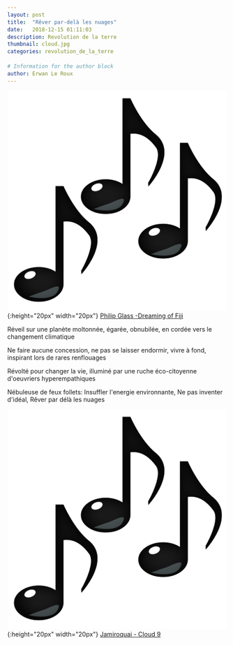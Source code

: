 ```yaml
---
layout: post
title:  "Rêver par-delà les nuages"
date:   2018-12-15 01:11:03
description: Revolution de la terre
thumbnail: cloud.jpg
categories: revolution_de_la_terre

# Information for the author block
author: Erwan Le Roux
---
```


 



![](/assets/img/notes.png){:height="20px" width="20px"} [Philip Glass -Dreaming of Fiji][link1] 

Réveil sur une planète moltonnée, égarée, obnubilée, en cordée vers le changement climatique

Ne faire aucune concession, ne pas se laisser endormir, vivre à fond, inspirant lors de rares renflouages

Révolté pour changer la vie, illuminé par une ruche éco-citoyenne d'oeuvriers hyperempathiques

Nébuleuse de feux follets: Insuffler l'energie environnante, Ne pas inventer d'idéal, Rêver par délà les nuages

![](/assets/img/notes.png){:height="20px" width="20px"} [Jamiroquai - Cloud 9][link2] 

[link1]: https://www.youtube.com/watch?v=Yk8MsOvYns4
[link2]: https://www.youtube.com/watch?v=fVMtKQMAZqw
